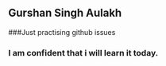 ## Gurshan Singh Aulakh
###Just practising github issues
### I am confident that i will learn it today.
